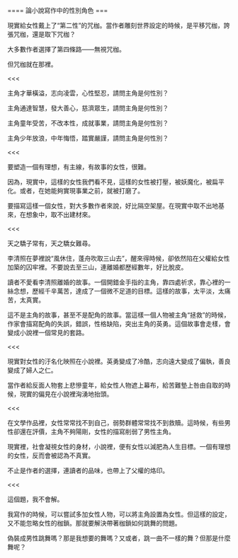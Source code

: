 ==== 論小說寫作中的性別角色 ===

現實給女性戴上了“第二性”的咒枷。當作者雕刻世界設定的時候，是平移咒枷，誇張咒枷，還是取下咒枷？

大多數作者選擇了第四條路——無視咒枷。

但咒枷就在那裡。

<<<

主角才華橫溢，志向凌雲，心性堅忍，請問主角是何性別？

主角通達智慧，發大善心，慈濟眾生，請問主角是何性別？

主角童年受苦，不改本性，成就事業，請問主角是何性別？

主角少年放浪，中年悔悟，踏實嚴謹，請問主角是何性別？

<<<

要塑造一個有理想，有主線，有故事的女性，很難。

因為，現實中，這樣的女性我們看不見，這樣的女性被打壓，被妖魔化，被扁平化。或者，在她能夠實現事業之前，就被打磨了。

要描寫這樣一個女性，對大多數作者來說，好比隔空架屋。在現實中取不出地基來，在想象中，取不出建材來。

<<<

天之驕子常有，天之驕女難尋。

李清照在夢裡說“風休住，蓬舟吹取三山去”，醒來得時候，卻依然陷在父權給女性加築的囚牢裡。不要說去至三山，連離婚都歷經數年，好比脫皮。

讀者不愛看李清照離婚的故事。一個開錯金手指的主角，靠四處祈求，靠心裡的一絲念想，歷經千辛萬苦，達成了一個微不足道的目標。這樣的故事，太平淡，太痛苦，太真實。

這不是主角的故事，甚至不是配角的故事。當這樣一個人物被主角“拯救”的時候，作家會描寫配角的失誤，錯誤，性格缺陷，突出主角的英勇。這個故事會走樣，會變成小說裡一個常見的套路。

<<<

現實對女性的汙名化映照在小說裡。英勇變成了冷酷，志向遠大變成了偏執，善良變成了婦人之仁。

當作者給反面人物套上悲慘童年，給女性人物遮上幕布，給苦難墊上咎由自取的時候，現實的偏見在小說裡洶湧地抬頭。

<<<

在文學作品裡，女性常常找不到自己，弱勢群體常常找不到救贖。這時候，有些男性卻還在評價，主角不夠陽剛，女性的描寫削弱了男性主角。

現實裡，社會凝視女性的身材，小說裡，便有女性以減肥為人生目標。一個有理想的女性，反而會被認為不真實。

不止是作者的選擇，連讀者的品味，也帶上了父權的烙印。

<<<

這個題，我不會解。

我寫作的時候，可以嘗試多加女性人物，可以將主角設置為女性。但這樣的設定，又不能忽略女性的枷鎖。那就要解決帶著枷鎖如何跳舞的問題。

偽裝成男性跳舞嗎？那是我想要的舞嗎？又或者，跳一曲不一樣的舞？但那是什麼舞呢？